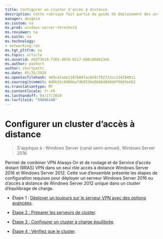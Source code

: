 ```yaml
---
title: Configurer un cluster d’accès à distance
description: Cette rubrique fait partie du guide de déploiement des accès à distance dans un Cluster dans Windows Server 2016.
manager: dougkim
ms.custom: na
ms.prod: windows-server-threshold
ms.reviewer: na
ms.suite: na
ms.technology:
- networking-ras
ms.tgt_pltfrm: na
ms.topic: article
ms.assetid: e8df3619-f365-4070-8117-888c88db13eb
ms.author: pashort
author: shortpatti
ms.date: 05/25/2018
ms.openlocfilehash: 4d9c42ade1187b00fac6e9cf02722cc134284811
ms.sourcegitcommit: 0d0b32c8986ba7db9536e0b8648d4ddf9b03e452
ms.translationtype: MT
ms.contentlocale: fr-FR
ms.lasthandoff: 04/17/2019
ms.locfileid: "59846140"
---
```

# <a name="configure-a-remote-access-cluster"></a>Configurer un cluster d’accès à distance

>S'applique à : Windows Server (canal semi-annuel), Windows Server 2016

 Permet de combiner VPN Always On et de routage et de Service d’accès distant (RRAS) VPN dans un seul rôle accès à distance Windows Server 2016 et Windows Server 2012. Cette vue d’ensemble présente les étapes de configuration requises pour déployer un serveur Windows Server 2016 ou d’accès à distance de Windows Server 2012 unique dans un cluster d’équilibrage de charge.
  
-  Étape 1 : [Déployer un toujours sur le serveur VPN avec des options avancées](../../../vpn/always-on-vpn/deploy/always-on-vpn-adv-options.md).
  
-   [Étape 2 : Préparer les serveurs de cluster](Step-2-Prepare-Cluster-Servers.md).  
  
-   [Étape 3 : Configurer un cluster à charge équilibrée](Step-3-Configure-a-Load-Balanced-Cluster.md).  
  
-   [Étape 4 : Vérifiez que le cluster](Step-4-Verify-the-Cluster.md).  
  


